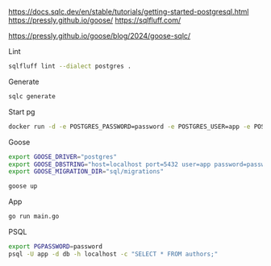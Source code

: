 https://docs.sqlc.dev/en/stable/tutorials/getting-started-postgresql.html
https://pressly.github.io/goose/
https://sqlfluff.com/

https://pressly.github.io/goose/blog/2024/goose-sqlc/

Lint
```sh
sqlfluff lint --dialect postgres .
```

Generate
```sh
sqlc generate
```

Start pg
```sh
docker run -d -e POSTGRES_PASSWORD=password -e POSTGRES_USER=app -e POSTGRES_DB=db -p 5432:5432 postgres
```

Goose
```sh
export GOOSE_DRIVER="postgres"
export GOOSE_DBSTRING="host=localhost port=5432 user=app password=password dbname=db sslmode=disable"
export GOOSE_MIGRATION_DIR="sql/migrations"

goose up
```

App
```sh
go run main.go
```

PSQL
```sh
export PGPASSWORD=password
psql -U app -d db -h localhost -c "SELECT * FROM authors;"
```
